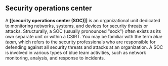 ## Security operations center

A **[[security operations center (SOC)]]** is an organizational unit dedicated to monitoring networks, systems, and devices for security threats or attacks. Structurally, a SOC (usually pronounced "sock") often exists as its own separate unit or within a CSIRT. You may be familiar with the term _blue team_, which refers to the security professionals who are responsible for defending against all security threats and attacks at an organization. A SOC is involved in various types of blue team activities, such as network monitoring, analysis, and response to incidents.